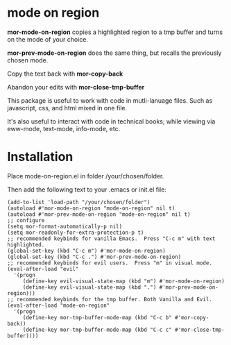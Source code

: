 # mode on region

**mor-mode-on-region** copies a highlighted region to a tmp buffer and
turns on the mode of your choice.

**mor-prev-mode-on-region** does the same thing, but recalls the previously
chosen mode.

Copy the text back with **mor-copy-back**

Abandon your edits with **mor-close-tmp-buffer**


This package is useful to work with code in mutli-lanuage files.  Such as
javascript, css, and html mixed in one file.

It's also useful to interact with code in technical books; while viewing via
eww-mode, text-mode, info-mode, etc.


# Installation

Place mode-on-region.el in folder /your/chosen/folder.

Then add the following text to your .emacs or init.el file:

    (add-to-list 'load-path "/your/chosen/folder")
    (autoload #'mor-mode-on-region "mode-on-region" nil t)
    (autoload #'mor-prev-mode-on-region "mode-on-region" nil t)
    ;; configure
    (setq mor-format-automatically-p nil)
    (setq mor-readonly-for-extra-protection-p t)
    ;; recommended keybinds for vanilla Emacs.  Press "C-c m" with text highlighted.
    (global-set-key (kbd "C-c m") #'mor-mode-on-region)
    (global-set-key (kbd "C-c .") #'mor-prev-mode-on-region)
    ;; recommended keybinds for evil users.  Press "m" in visual mode.
    (eval-after-load "evil"
      '(progn
         (define-key evil-visual-state-map (kbd "m") #'mor-mode-on-region)
         (define-key evil-visual-state-map (kbd ".") #'mor-prev-mode-on-region)))
    ;; recommended keybinds for the tmp buffer. Both Vanilla and Evil.
    (eval-after-load "mode-on-region"
      '(progn
         (define-key mor-tmp-buffer-mode-map (kbd "C-c b" #'mor-copy-back))
         (define-key mor-tmp-buffer-mode-map (kbd "C-c c" #'mor-close-tmp-buffer))))
